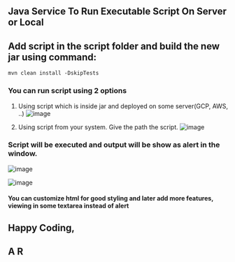## Java Service To Run Executable Script On Server or Local


## Add script in the script folder and build the new jar using command:

```
mvn clean install -DskipTests
```

### You can run script using 2 options
1. Using script which is inside jar and deployed on some server(GCP, AWS, ..)
![image](https://github.com/user-attachments/assets/6c4a374f-c91b-4047-a0c1-67804ca05948)

3. Using script from your system. Give the path the script.
![image](https://github.com/user-attachments/assets/4e0de5af-79fd-4460-908e-15089b3f2e32)

### Script will be executed and output will be show as alert in the window.

![image](https://github.com/user-attachments/assets/17eb9965-dac4-4f31-b33d-0e01ab8385f6)

![image](https://github.com/user-attachments/assets/a3c769b8-9427-4422-ae53-43e6dd4c577c)


#### You can customize html for good styling and later add more features, viewing in some textarea instead of alert

## Happy Coding,
## A R
